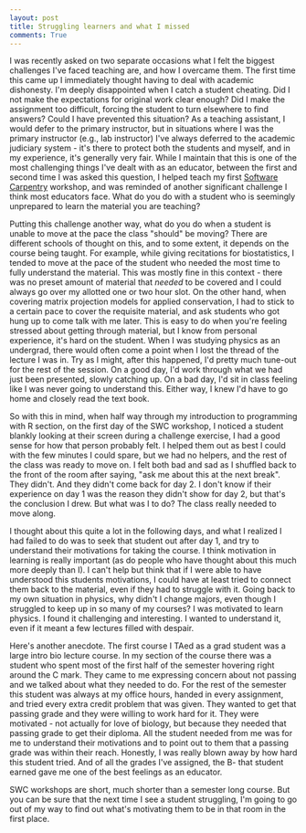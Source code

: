 ```yaml
---
layout: post
title: Struggling learners and what I missed
comments: True
---
```



I was recently asked on two separate occasions what I felt the biggest challenges I've faced teaching are, and how I overcame them. The first time this came up I immediately thought having to deal with academic dishonesty. I'm deeply disappointed when I catch a student cheating. Did I not make the expectations for original work clear enough? Did I make the assignment too difficult, forcing the student to turn elsewhere to find answers? Could I have prevented this situation? As a teaching assistant, I would defer to the primary instructor, but in situations where I was the primary instructor (e.g., lab instructor) I've always deferred to the academic judiciary system - it's there to protect both the students and myself, and in my experience, it's generally very fair. While I maintain that this is one of the most challenging things I've dealt with as an educator, between the first and second time I was asked this question, I helped teach my first [Software Carpentry](http://software-carpentry.org/) workshop, and was reminded of another significant challenge I think most educators face. What do you do with a student who is seemingly unprepared to learn the material you are teaching?

Putting this challenge another way, what do you do when a student is unable to move at the pace the class "should" be moving? There are different schools of thought on this, and to some extent, it depends on the course being taught. For example, while giving recitations for biostatistics, I tended to move at the pace of the student who needed the most time to fully understand the material. This was mostly fine in this context - there was no preset amount of material that *needed* to be covered and I could always go over my allotted one or two hour slot. On the other hand, when covering matrix projection models for applied conservation, I had to stick to a certain pace to cover the requisite material, and ask students who got hung up to come talk with me later. This is easy to do when you're feeling stressed about getting through material, but I know from personal experience, it's hard on the student. When I was studying physics as an undergrad, there would often come a point when I lost the thread of the lecture I was in. Try as I might, after this happened, I'd pretty much tune-out for the rest of the session. On a good day, I'd work through what we had just been presented, slowly catching up. On a bad day, I'd sit in class feeling like I was never going to understand this. Either way, I knew I'd have to go home and closely read the text book. 

So with this in mind, when half way through my introduction to programming with R section, on the first day of the SWC workshop, I noticed a student blankly looking at their screen during a challenge exercise, I had a good sense for how that person probably felt. I helped them out as best I could with the few minutes I could spare, but we had no helpers, and the rest of the class was ready to move on. I felt both bad and sad as I shuffled back to the front of the room after saying, "ask me about this at the next break". They didn't. And they didn't come back for day 2. I don't know if their experience on day 1 was the reason they didn't show for day 2, but that's the conclusion I drew. But what was I to do? The class really needed to move along. 

I thought about this quite a lot in the following days, and what I realized I had failed to do was to seek that student out after day 1, and try to understand their motivations for taking the course. I think motivation in learning is really important (as do people who have thought about this much more deeply than I). I can't help but think that if I were able to have understood this students motivations, I could have at least tried to connect them back to the material, even if they had to struggle with it. Going back to my own situation in physics, why didn't I change majors, even though I struggled to keep up in so many of my courses? I was motivated to learn physics. I found it challenging and interesting. I wanted to understand it, even if it meant a few lectures filled with despair. 

Here's another anecdote. The first course I TAed as a grad student was a large intro bio lecture course. In my section of the course there was a student who spent most of the first half of the semester hovering right around the C mark. They came to me expressing concern about not passing and we talked about what they needed to do. For the rest of the semester this student was always at my office hours, handed in every assignment, and tried every extra credit problem that was given. They wanted to get that passing grade and they were willing to work hard for it. They were motivated - not actually for love of biology, but because they needed that passing grade to get their diploma. All the student needed from me was for me to understand their motivations and to point out to them that a passing grade was within their reach. Honestly, I was really blown away by how hard this student tried. And of all the grades I've assigned, the B- that student earned gave me one of the best feelings as an educator.

SWC workshops are short, much shorter than a semester long course. But you can be sure that the next time I see a student struggling, I'm going to go out of my way to find out what's motivating them to be in that room in the first place.